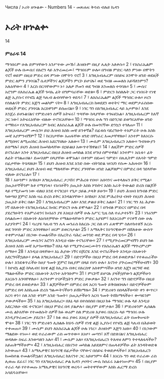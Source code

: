 ﻿
 Числа / ኦሪት ዘኍልቍ - Numbers 14 - መጽሐፍ ቅዱስ ብሉይ ኪዳን
# ኦሪት ዘኍልቍ
14
### ምዕራፍ 14
ማኅበሩም ሁሉ ድምፃቸውን አንሥተው ጮኹ፤ ሕዝቡም በዚያ ሌሊት አለቀሱ።
2 ፤ የእስራኤልም ልጆች ሁሉ በሙሴና በአሮን ላይ አጕረመረሙ፤ ማኅበሩም ሁሉ። በግብፅ ምድር ሳለን ምነው በሞትን ኖሮ! ወይም በዚህ ምድረ በዳ ምነው በሞትን ኖሮ!
3 ፤ እግዚአብሔርም በሰይፍ እንሞት ዘንድ ወደዚች ምድር ለምን ያገባናል? ሴቶቻችንና ልጆቻችን ምርኮ ይሆናሉ፤ ወደ ግብፅ መመለስ አይሻለንምን? አሉአቸው።
4 ፤ እርስ በርሳቸውም። ኑ፥ አለቃ ሾመን ወደ ግብፅ እንመለስ ተባባሉ።
5 ፤ ሙሴና አሮንም በእስራኤል ልጆች ጉባኤ ፊት በግምባራቸው ወደቁ።
6 ፤ ምድርን ከሰለሉት ጋር የነበሩት የነዌ ልጅ ኢያሱና የዮፎኒ ልጅ ካሌብ ልብሳቸውን ቀደዱ፤
7 ፤ ለእስራኤልም ልጆች ማኅበር ሁሉ። ዞረን የሰለልናት ምድር እጅግ መልካም ናት።
8 ፤ እግዚአብሔርስ ከወደደን ወተትና ማር ወደምታፈስሰው ወደዚች ምድር ያገባናል እርስዋንም ይሰጠናል።
9 ፤ ነገር ግን በእግዚአብሔር ላይ አታምፁ፤ እንደ እንጀራ ይሆኑልናልና የምድሪቱን ሰዎች አትፍሩ፤ ጥላቸው ከላያቸው ተገፍፎአል፥ እግዚአብሔርም ከእኛ ጋር ነው፤ አትፍሩአቸው ብለው ተናገሩአቸው።
10 ፤ ማኅበሩ ሁሉ ግን በድንጋይ ይወግሩአቸው ዘንድ ተማከሩ። የእግዚአብሔርም ክብር ለእስራኤል ልጆች ሁሉ በመገናኛው ድንኳን ተገለጠ።
11 ፤ እግዚአብሔርም ሙሴን። ይህ ሕዝብ እስከ መቼ ይንቀኛል? በፊቱስ ባደረግሁት ተአምራት ሁሉ እስከ መቼ አያምንብኝም?
12 ፤ ከርስታቸው አጠፋቸው ዘንድ በቸነፈር እመታቸዋለሁ፤ አንተም ከእነርሱ ለሚበዛና ለሚጠነክር ሕዝብ አደርግሃለሁ አለው።
13 ፤ ሙሴም እግዚአብሔርን አለው። ግብፃውያን ይሰማሉ፤ ይህን ሕዝብ ከመካከላቸው በኃይልህ አውጥተኸዋልና፤
14 ፤ ለዚችም ምድር ሰዎች ይናገራሉ። አንተ እግዚአብሔር በዚህ ሕዝብ መካከል እንደ ሆንህ ሰምተዋል፤ አንተም፥ አቤቱ፥ ፊት ለፊት ተገልጠሃል፥ ደመናህም በላያቸው ቆሞአል፥ በቀንም በደመና ዓምድ፥ በሌሊትም በእሳት ዓምድ በፊታቸው ትሄዳለህ።
15 ፤ ይህን ሕዝብ እንደ አንድ ሰው ብትገድል ዝናህን የሰሙ አሕዛብ።
16 ፤ እግዚአብሔር ይህን ሕዝብ ወደ ማለላቸው ምድር ያገባቸው ዘንድ አልቻለምና በምድረ በዳ ገደላቸው ብለው ይናገራሉ።
17 ፤  
18 ፤ አሁንም፥ እባክህ። እግዚአብሔር ታጋሽና ምሕረቱ የበዛ፥ አበሳንና መተላለፍን ይቅር የሚል፥ ኃጢአተኞችንም ከቶ የማያነጻ፥ የአባቶችን ኃጢአት እስከ ሦስትና እስከ አራት ትውልድ ድረስ በልጆች ላይ የሚያመጣ ነው ብለህ እንደ ተናገርህ፥ የጌታ ኃይል ታላቅ ይሁን።
19 ፤ ይህን ሕዝብ ከግብፅ ምድር ካወጣህ ጀምሮ እስከ ዛሬ ድረስ ይቅር እንዳልሃቸው፥ እባክህ፥ እንደ ምሕረትህ ብዛት የዚህን ሕዝብ ኃጢአት ይቅር በል።
20 ፤ እግዚአብሔርም አለ። እንደ ቃልህ ይቅር አልሁ፤
21 ፤ ነገር ግን እኔ ሕያው ነኛ በእውነት የእግዚአብሔር ክብር ምድርን ሁሉ ይሞላል።
22 ፤ በግብፅ ምድርና በምድረ በዳ ያደረግሁትን ተአምራቴንና ክብሬን ያዩ እነዚህ ሰዎች ሁሉ አሥር ጊዜ ስለ ተፈታተኑኝ፥
23 ፤ ነገሬንም ስላልሰሙ፥ በእውነት ለአባቶቻቸው የማልሁላቸውን ምድር አያዩም፤ ከእነርሱም የናቀኝ ሰው ሁሉ አያያትም፤
24 ፤ ባሪያዬ ካሌብ ግን ሌላ መንፈስ ከእርሱ ጋር ስለ ሆነ ፈጽሞም ስለተከተለኝ እርሱ ወደ ገባባት ምድር አገባዋለሁ፤ ዘሩም ይወርሳታል።
25 ፤ አማሌቅና ከነዓናዊውም በሸለቆው ውስጥ ተቀምጦአል፤ በነጋው ተመልሳችሁ በኤርትራ ባሕር መንገድ ወደ ምድረ በዳ ሂዱ።
26 ፤ እግዚአብሔርም ሙሴንና አሮንን እንዲህ ብሎ ተናገራቸው።
27 ፤ የሚያጕረመርምብኝን ይህን ክፉ ሕዝብ እስከ መቼ እታገሠዋለሁ? በእኔ ላይ የሚያጕረመርሙትን የእስራኤልን ልጆች ማጕረምረም ሰማሁ።
28 ፤ እንዲህ በላቸው። እኔ ሕያው ነኝና በጆሮዬ እንደ ተናገራችሁት እንዲሁ በእውነት አደርግባችኋለሁ፥ ይላል እግዚአብሔር፤
29 ፤ በድኖቻችሁ በዚህ ምድረ በዳ ይወድቃሉ፤ የተቆጠራችሁ ሁሉ፥ እንደቁጥራችሁ ከሀያ ዓመት ጀምሮ ከዚያም በላይ የሆነ ሁሉ፥ እናንተ ያጕረመረማችሁብኝ፥
30 ፤ ከዮፎኒ ልጅ ከካሌብና ከነዌ ልጅ ከኢያሱ በቀር በእርስዋ አስቀምጣችሁ ዘንድ እጄን ዘርግቼ ወደ ማልሁላችሁ ምድር በእውነት እናንተ አትገቡም።
31 ፤ ምርኮኛ ይሆናሉ ያላችኋቸውን ልጆቻችሁን እነርሱን አገባቸዋለሁ፥ እናንተም የናቃችኋትን ምድር ያውቃሉ።
32 ፤ እናንተ ግን በድኖቻችሁ በዚህ ምድረ በዳ ይወድቃሉ።
33 ፤ ልጆቻችሁም በምድረ በዳ አርባ ዓመት ይቅበዘበዛሉ፥ በድኖቻችሁም በምድረ በዳ እስኪጠፉ ድረስ ግልሙትናችሁን ይሸከማሉ።
34 ፤ ምድሪቱን በሰላለችሁባት ቀን ቍጥር፥ አርባ ቀን፥ ስለ አንድ ቀንም አንድ ዓመት፥ ኃጢአታችሁን አርባ ዓመት ትሸከማላችሁ፥ ቍጣዬንም ታውቃላችሁ።
35 ፤ እኔ እግዚአብሔር። በእኔ ላይ በተሰበሰበ በዚህ ክፉ ማኅበር ሁሉ ላይ እንዲህ አደርጋለሁ ብዬ ተናገርሁ፤ በዚህ ምድረ በዳ ያልቃሉ፥ በዚያም ይሞታሉ።
36 ፤ ምድሪቱንም ሊሰልሉ ሙሴ ልኮአቸው የተመለሱት ሰዎች ክፉ ወሬም ስለ ምድሪቱ እያወሩ በእርሱ ላይ ማኅበሩ ሁሉ እንዲያጕረመርሙ ያደረጉ፥
37 ፤ ክፉ ወሬ ያወሩ እነዚያ ሰዎች በእግዚአብሔር ፊት በመቅሠፍት ሞቱ።
38 ፤ ነገር ግን ምድሪቱን ሊሰልሉ ከሄዱ ሰዎች የነዌ ልጅ ኢያሱና የዮፎኒ ልጅ ካሌብ በሕይወት ተቀመጡ።
39 ፤ ሙሴም ይህን ለእስራኤል ልጆች ሁሉ ነገረ፥ ሕዝቡም እጅግ አዘኑ።
40 ፤ በነጋውም ማልደው ተነሡ፥ ወደ ተራራውም ራስ መጥተው። እነሆ፥ መጣን፤ እኛ በድለናልና እግዚአብሔር ወዳለው ስፍራ እንወጣለን አሉ።
41 ፤ ሙሴም አለ። የእግዚአብሔርን ትእዛዝ ለምን ትተላለፋላችሁ? አይጠቅማችሁም።
42 ፤ እግዚአብሔር በእናንተ መካከል አይደለምና በጠላቶቻችሁ ፊት እንዳትወድቁ አትውጡ።
43 ፤ አማሌቃዊና ከነዓናዊ በፊታችሁ ናቸውና በሰይፍ ትወድቃላችሁ፤ እግዚአብሔርን ከመከተል ተመልሳችኋልና እግዚአብሔር ከእናንተ ጋር አይሆንም።
44 ፤ እነርሱ ግን ወደ ተራራው ራስ ሊወጡ ደፈሩ፤ ነገር ግን የእግዚአብሔር ቃል ኪዳን ታቦትና ሙሴ ከሰፈሩ አልተነሡም።
45 ፤ በዚያም ተራራ ላይ የተቀመጡ አማሌቃዊና ከነዓናዊ ወረዱ፥ መትተዋቸውም እስከ ሔርማ ድረስ አሳደዱአቸው። 
